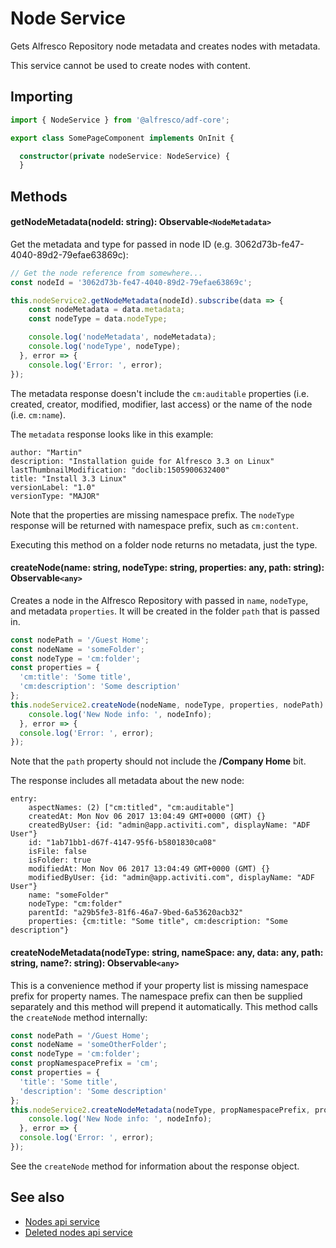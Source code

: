 # Node Service
Gets Alfresco Repository node metadata and creates nodes with metadata. 

This service cannot be used to create nodes with content.

## Importing

```ts
import { NodeService } from '@alfresco/adf-core';

export class SomePageComponent implements OnInit {

  constructor(private nodeService: NodeService) {
  }
```

## Methods

#### getNodeMetadata(nodeId: string): Observable`<NodeMetadata>`
Get the metadata and type for passed in node ID (e.g. 3062d73b-fe47-4040-89d2-79efae63869c): 

```ts
// Get the node reference from somewhere...
const nodeId = '3062d73b-fe47-4040-89d2-79efae63869c';

this.nodeService2.getNodeMetadata(nodeId).subscribe(data => {
    const nodeMetadata = data.metadata;
    const nodeType = data.nodeType;

    console.log('nodeMetadata', nodeMetadata);
    console.log('nodeType', nodeType);
  }, error => {
    console.log('Error: ', error);
});
```

The metadata response doesn't include the `cm:auditable` properties (i.e. created, creator, modified, modifier, last access) 
or the name of the node (i.e. `cm:name`). 

The `metadata` response looks like in this example:

```
author: "Martin"
description: "Installation guide for Alfresco 3.3 on Linux"
lastThumbnailModification: "doclib:1505900632400"
title: "Install 3.3 Linux"
versionLabel: "1.0"
versionType: "MAJOR"
```

Note that the properties are missing namespace prefix. The `nodeType` response will be returned with namespace prefix, 
such as `cm:content`.

Executing this method on a folder node returns no metadata, just the type.

#### createNode(name: string, nodeType: string, properties: any, path: string): Observable`<any>`
Creates a node in the Alfresco Repository with passed in `name`, `nodeType`, and metadata `properties`.
It will be created in the folder `path` that is passed in. 

```ts
const nodePath = '/Guest Home';
const nodeName = 'someFolder';
const nodeType = 'cm:folder';
const properties = {
  'cm:title': 'Some title',
  'cm:description': 'Some description'
};
this.nodeService2.createNode(nodeName, nodeType, properties, nodePath).subscribe(nodeInfo => {
    console.log('New Node info: ', nodeInfo);
  }, error => {
  console.log('Error: ', error);
});
```
Note that the `path` property should not include the **/Company Home** bit.

The response includes all metadata about the new node:

```
entry: 
    aspectNames: (2) ["cm:titled", "cm:auditable"]
    createdAt: Mon Nov 06 2017 13:04:49 GMT+0000 (GMT) {}
    createdByUser: {id: "admin@app.activiti.com", displayName: "ADF User"}
    id: "1ab71bb1-d67f-4147-95f6-b5801830ca08"
    isFile: false
    isFolder: true
    modifiedAt: Mon Nov 06 2017 13:04:49 GMT+0000 (GMT) {}
    modifiedByUser: {id: "admin@app.activiti.com", displayName: "ADF User"}
    name: "someFolder"
    nodeType: "cm:folder"
    parentId: "a29b5fe3-81f6-46a7-9bed-6a53620acb32"
    properties: {cm:title: "Some title", cm:description: "Some description"}
```

#### createNodeMetadata(nodeType: string, nameSpace: any, data: any, path: string, name?: string): Observable`<any>`
This is a convenience method if your property list is missing namespace prefix for property names. 
The namespace prefix can then be supplied separately and this method will prepend it automatically.
This method calls the `createNode` method internally: 

```ts
const nodePath = '/Guest Home';
const nodeName = 'someOtherFolder';
const nodeType = 'cm:folder';
const propNamespacePrefix = 'cm';
const properties = {
  'title': 'Some title',
  'description': 'Some description'
};
this.nodeService2.createNodeMetadata(nodeType, propNamespacePrefix, properties, nodePath, nodeName).subscribe(nodeInfo => {
    console.log('New Node info: ', nodeInfo);
  }, error => {
  console.log('Error: ', error);
});
```

See the `createNode` method for information about the response object.
 
<!-- seealso start -->
## See also

- [Nodes api service](nodes-api.service.md)
- [Deleted nodes api service](deleted-nodes-api.service.md)
<!-- seealso end -->